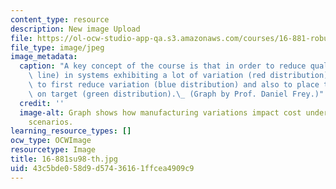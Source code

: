 ```yaml
---
content_type: resource
description: New image Upload
file: https://ol-ocw-studio-app-qa.s3.amazonaws.com/courses/16-881-robust-system-design-summer-1998/43c5bde058d9d57436161ffcea4909c9_16-881su98-th.jpg
file_type: image/jpeg
image_metadata:
  caption: "A key concept of the course is that in order to reduce quality loss (black\
    \ line) in systems exhibiting a lot of variation (red distribution), it is important\
    \ to first reduce variation (blue distribution) and also to place the distribution\
    \ on target (green distribution).\_ (Graph by Prof. Daniel Frey.)"
  credit: ''
  image-alt: Graph shows how manufacturing variations impact cost under different
    scenarios.
learning_resource_types: []
ocw_type: OCWImage
resourcetype: Image
title: 16-881su98-th.jpg
uid: 43c5bde0-58d9-d574-3616-1ffcea4909c9
---
```

